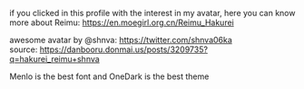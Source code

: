 if you clicked in this profile with the interest in my avatar, here you can know more about Reimu: https://en.moegirl.org.cn/Reimu_Hakurei

awesome avatar by @shnva: https://twitter.com/shnva06ka<br />
source: https://danbooru.donmai.us/posts/3209735?q=hakurei_reimu+shnva

Menlo is the best font and OneDark is the best theme
